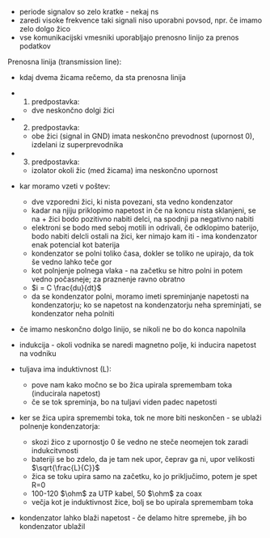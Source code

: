 - periode signalov so zelo kratke - nekaj ns
- zaredi visoke frekvence taki signali niso uporabni povsod, npr. če imamo zelo dolgo žico
- vse komunikacijski vmesniki uporabljajo prenosno linijo za prenos podatkov

Prenosna linija (transmission line):
- kdaj dvema žicama rečemo, da sta prenosna linija
- 1. predpostavka:
	- dve neskončno dolgi žici
- 2. predpostavka:
	- obe žici (signal in GND) imata neskončno prevodnost (upornost 0), izdelani iz superprevodnika
- 3. predpostavka:
	- izolator okoli žic (med žicama) ima neskončno upornost
- kar moramo vzeti v poštev:
	- dve vzporedni žici, ki nista povezani, sta vedno kondenzator
	- kadar na njiju priklopimo napetost in če na koncu nista sklanjeni, se na + žici bodo pozitivno nabiti delci, na spodnji pa negativno nabiti
	- elektroni se bodo med seboj motili in odrivali, če odklopimo baterijo, bodo nabiti delcli ostali na žici, ker nimajo kam iti - ima kondenzator enak potencial kot baterija
	- kondenzator se polni toliko časa, dokler se toliko ne upirajo, da tok še vedno lahko teče gor
	- kot polnjenje polnega vlaka - na začetku se hitro polni in potem vedno počasneje; za praznenje ravno obratno
	- $i = C \frac{du}{dt}$
	- da se kondenzator polni, moramo imeti spreminjanje napetosti na kondenzatorju; ko se napetost na kondenzatorju neha spreminjati, se kondenzator neha polniti
- če imamo neskončno dolgo linijo, se nikoli ne bo do konca napolnila

- indukcija - okoli vodnika se naredi magnetno polje, ki inducira napetost na vodniku
- tuljava ima induktivnost (L):
	- pove nam kako močno se bo žica upirala spremembam toka (inducirala napetost)
	- če se tok spreminja, bo na tuljavi viden padec napetosti

- ker se žica upira spremembi toka, tok ne more biti neskončen - se ublaži polnenje kondenzatorja:
	- skozi žico z upornostjo 0 še vedno ne steče neomejen tok zaradi indukcitvnosti
	- bateriji se bo zdelo, da je tam nek upor, čeprav ga ni, upor velikosti $\sqrt{\frac{L}{C}}$
	- žica se toku upira samo na začetku, ko jo priključimo, potem je spet R=0
	- 100-120 $\ohm$ za UTP kabel, 50 $\ohm$ za coax
	- večja kot je induktivnost žice, bolj se bo upirala spremembam toka

- kondenzator lahko blaži napetost - če delamo hitre spremebe, jih bo kondenzator ublažil
